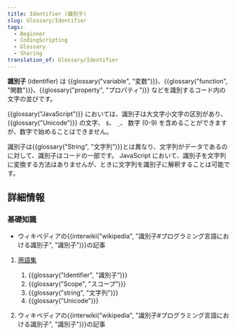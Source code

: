 ```yaml
---
title: Identifier (識別子)
slug: Glossary/Identifier
tags:
  - Beginner
  - CodingScripting
  - Glossary
  - Sharing
translation_of: Glossary/Identifier
---
```

**識別子** (identifier) は {{glossary("variable", "変数")}}、{{glossary("function", "関数")}}、{{glossary("property", "プロパティ")}} などを識別するコード内の文字の並びです。

{{glossary("JavaScript")}} においては、識別子は大文字小文字の区別があり、{{glossary("Unicode")}} の文字、 `$`、 `_`、 数字 (0-9) を含めることができますが、数字で始めることはできません。

識別子は{{glossary("String", "文字列")}}とは異なり、文字列がデータであるのに対して、識別子はコードの一部です。 JavaScript において、識別子を文字列に変換する方法はありませんが、ときに文字列を識別子に解釈することは可能です。

## 詳細情報

### 基礎知識

- ウィキペディアの{{interwiki("wikipedia", "識別子#プログラミング言語における識別子", "識別子")}}の記事

1.  [用語集](/ja/docs/Glossary)

    1.  {{glossary("Identifier", "識別子")}}
    2.  {{glossary("Scope", "スコープ")}}
    3.  {{glossary("string", "文字列")}}
    4.  {{glossary("Unicode")}}

2.  ウィキペディアの{{interwiki("wikipedia", "識別子#プログラミング言語における識別子", "識別子")}}の記事
